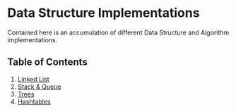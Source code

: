 # Data Structure Implementations

Contained here is an accumulation of different Data Structure and Algorithm implementations.

## Table of Contents
1. [Linked List](LinkedList/)
2. [Stack & Queue](StackAndQueue/)
3. [Trees](Tree/)
4. [Hashtables](Hashtables/)
